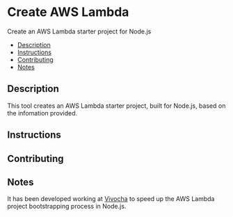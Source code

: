 # Create AWS Lambda

Create an AWS Lambda starter project for Node.js

- [Description](#description)
- [Instructions](#instructions)
- [Contributing](#contributing)
- [Notes](#notes)

## Description

This tool creates an AWS Lambda starter project, built for Node.js, based on the infomation provided.

## Instructions

## Contributing

## Notes

It has been developed working at [Vivocha](https://www.vivocha.com/) to speed up the AWS Lambda project bootstrapping process in Node.js.
